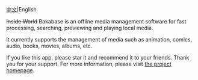 [中文](README.md)|English

~~Inside World~~ Bakabase is an offline media management software for fast processing, searching, previewing and playing local media. 

It currently supports the management of media such as animation, comics, audio, books, movies, albums, etc. 

If you like this app, please star it and recommend it to your friends. Thank you for your support. For more information, please visit [the project homepage](https://inside-world.anobaka.com/).